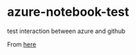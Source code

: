 # azure-notebook-test
test interaction between azure and github

From [here](https://medium.com/@mikeclymer/integrating-azure-notebooks-jupyter-notebooks-with-github-fd847e941e4)
